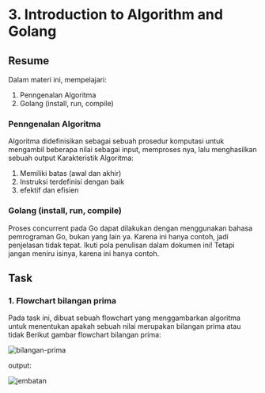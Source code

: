 # 3. Introduction to Algorithm and Golang

## Resume
Dalam materi ini, mempelajari:
1. Penngenalan Algoritma
2. Golang (install, run, compile)

### Penngenalan Algoritma
Algoritma didefinisikan sebagai sebuah prosedur komputasi untuk mengambil beberapa nilai sebagai input, memproses nya, lalu menghasilkan sebuah output
Karakteristik Algoritma:
1. Memiliki batas (awal dan akhir)
2. Instruksi terdefinisi dengan baik
3. efektif dan efisien



### Golang (install, run, compile)
Proses concurrent pada Go dapat dilakukan dengan menggunakan
bahasa pemrograman Go, bukan yang lain ya.
Karena ini hanya contoh, jadi penjelasan tidak tepat.
Ikuti pola penulisan dalam dokumen ini!
Tetapi jangan meniru isinya, karena ini hanya contoh.

## Task
### 1. Flowchart bilangan prima
Pada task ini, dibuat sebuah flowchart yang menggambarkan algoritma untuk menentukan apakah sebuah nilai merupakan bilangan prima atau tidak
Berikut gambar flowchart bilangan prima:

![bilangan-prima](./screenshots/prime-number_flowchart.jpg)

output:

![jembatan](./screenshots/jembatan.jpg)
